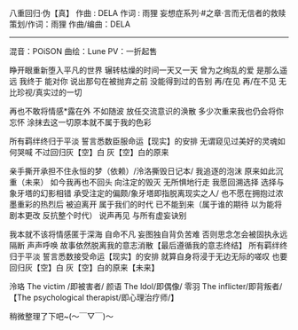 八重回归·伪【真】
作曲 : DELA
作词 : 雨狸
妄想症系列·#之章·言而无信者的救赎
策划/作词：雨狸
作曲/编曲：DELA
*********
混音：POiSON
曲绘：Lune
PV：一折起售

睁开眼重新堕入平凡的世界
辗转枯燥的时间一天又一天
曾为之绚乱的爱 是那么遥远
我终于 能对你 说出那句在被抛弃之前 没能得到过的告别
再/在见 再/在不见 无比珍视/真实过的一切

再也不敢将情感*露在外
不如随波 放任交流意识的涣散
多少次重来我也仍会将你忘怀
涂抹去这一切原本就不属于我的色彩

所有羁绊终归于平淡
誓言悉数臣服命运【现实】的安排
无谓窥见过美好的灵魂如何哭喊
不过回归灰【空】白 灰【空】白的原来

亲手撕开承担不住永恒的梦（依赖）/泠洛撕毁日记本/
我追逐的泡沫 原来如此沉重（未来）
如今我再也不回头 向注定的毁灭 无所惧地行走
我愿回溯选择 选择与象牙塔的幻影相错 承受注定的偏颇/象牙塔即指脱离现实之人/
也不愿在拥抱过浓墨重彩的热烈后 被迫离开
属于我们的时代 已不能到来（属于谁的期待 以为能将剧本更改 反抗整个时代）
说声再见 与所有虚妄诀别


我本就不该将情感匿于深海
自命不凡 妄图独自背负苦难
否则思念怎会被固执永远隔断
声声呼唤 故事依然脱离我的意志消散【最后遵循我的意志终结】
所有羁绊终归于平淡
誓言悉数接受命运【现实】的安排
就算自身将浸于无边无际的嗟叹
也要回归灰【空】白 灰【空】白的原来【未来】

泠珞 The victim /即被害者/
颜语 The ldol/即偶像/
零羽 The inflicter/即背叛者/【The psychological therapist/即心理治疗师/】

稍微整理了下吧~(～￣▽￣)～